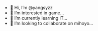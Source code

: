 - 👋 Hi, I’m @yangsyzz
- 👀 I’m interested in game...
- 🌱 I’m currently learning IT...
- 💞️ I’m looking to collaborate on mihoyo...

<!---
yangsyzz/yangsyzz is a ✨ special ✨ repository because its `README.md` (this file) appears on your GitHub profile.
You can click the Preview link to take a look at your changes.
--->

